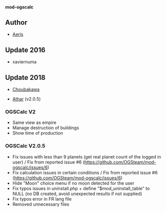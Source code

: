 #### mod-ogscalc

## Author

- [Aeris](https://github.com/aeris)

## Update 2016

- xaviernuma

## Update 2018

- [Choubakawa](https://github.com/Choubakawa)

- [Athar](https://github.com/Athar42)
(v2.0.5)

### OGSCalc V2

- Same view as empire
- Manage destruction of buildings
- Show time of production

### OGSCalc V2.0.5

- Fix issues with less than 9 planets (get real planet count of the logged in user) / Fix from reported issue #6 (https://github.com/OGSteam/mod-ogscalc/issues/6)
- Fix calculation issues in certain conditions / Fix from reported issue #6 (https://github.com/OGSteam/mod-ogscalc/issues/6)
- Hide "Moon" choice menu if no moon detected for the user
- Fix typos issues in uninstall.php + define "$mod_uninstall_table" to NULL (no DB created, avoid unexpected results if not supplied)
- Fix typos error in FR lang file
- Removed unnecessary files